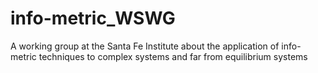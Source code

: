 # info-metric_WSWG
A working group at the Santa Fe Institute about the application of info-metric techniques to complex systems and far from equilibrium systems

